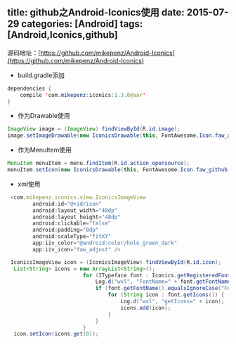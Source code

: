 title: github之Android-Iconics使用
date: 2015-07-29 
categories: [Android]
tags: [Android,Iconics,github]
---
源码地址：[https://github.com/mikepenz/Android-Iconics](https://github.com/mikepenz/Android-Iconics)

* build.gradle添加

```java
dependencies {
    compile 'com.mikepenz:iconics:1.3.0@aar'
}
```
<!-- more -->

* 作为Drawable使用

```java
ImageView image = (ImageView) findViewById(R.id.image);
image.setImageDrawable(new IconicsDrawable(this, FontAwesome.Icon.faw_android).color(Color.RED).sizeDp(24));
```

* 作为MenuItem使用

```java
MenuItem menuItem = menu.findItem(R.id.action_opensource);
menuItem.setIcon(new IconicsDrawable(this, FontAwesome.Icon.faw_github).actionBar().color(Color.WHITE));
```

* xml使用

```js
 <com.mikepenz.iconics.view.IconicsImageView
        android:id="@+id/icon"
        android:layout_width="48dp"
        android:layout_height="48dp"
        android:clickable="false"
        android:padding="8dp"
        android:scaleType="fitXY"
        app:iiv_color="@android:color/holo_green_dark"
        app:iiv_icon="faw_adjust" />
```

```java
 IconicsImageView icon = (IconicsImageView) findViewById(R.id.icon);
  List<String> icons = new ArrayList<String>();
                        for (ITypeface font : Iconics.getRegisteredFonts()) {
                            Log.d("wxl", "FontName=" + font.getFontName());
                            if (font.getFontName().equalsIgnoreCase("FontAwesome")) {
                                for (String icon : font.getIcons()) {
                                    Log.d("wxl", "getIcons=" + icon);
                                    icons.add(icon);
                                }
                            }
                        }
  icon.setIcon(icons.get(0));
  
```
